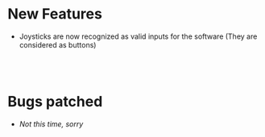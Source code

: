 # New Features
- Joysticks are now recognized as valid inputs for the software (They are considered as buttons)

<br/><br/>

# Bugs patched
- *Not this time, sorry*
